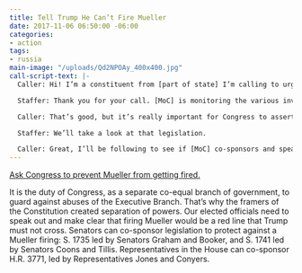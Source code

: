 ```yaml
---
title: Tell Trump He Can’t Fire Mueller
date: 2017-11-06 06:50:00 -06:00
categories:
- action
tags:
- russia
main-image: "/uploads/Qd2NPOAy_400x400.jpg"
call-script-text: |-
  Caller: Hi! I’m a constituent from [part of state] I’m calling to urge [MoC] to use every tool in the toolbox to prevent Trump from firing Special Counsel Mueller. I’m concerned he may do that, launching a constitutional crisis. Will [MoC] speak out and tell the President that firing Mueller would be a red line he must not cross?

  Staffer: Thank you for your call. [MoC] is monitoring the various investigations closely and is letting them run their course.

  Caller: That’s good, but it’s really important for Congress to assert its power now to prevent Trump from firing Mueller. I’d like to see [MoC] issue a clear statement on this, and co-sponsor [H.R. 3771/S. 1735 or S. 1741] to show [his/her] support for protecting Mueller and the investigation.

  Staffer: We’ll take a look at that legislation.

  Caller: Great, I’ll be following to see if [MoC] co-sponsors and speaks out on this.
---
```


[Ask Congress to prevent Mueller from getting fired. ](https://www.indivisible.org/resource/protecting-democracy-cant-fire-mueller/)

It is the duty of Congress, as a separate co-equal branch of government, to guard against abuses of the Executive Branch. That’s why the framers of the Constitution created separation of powers. Our elected officials need to speak out and make clear that firing Mueller would be a red line that Trump must not cross. Senators can co-sponsor legislation to protect against a Mueller firing: S. 1735 led by Senators Graham and Booker, and S. 1741 led by Senators Coons and Tillis. Representatives in the House can co-sponsor H.R. 3771, led by Representatives Jones and Conyers.